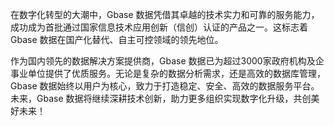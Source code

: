 在数字化转型的大潮中，Gbase 数据凭借其卓越的技术实力和可靠的服务能力，成功成为首批通过国家信息技术应用创新（信创）认证的产品之一。这标志着 Gbase 数据在国产化替代、自主可控领域的领先地位。

作为国内领先的数据解决方案提供商，Gbase 数据已为超过3000家政府机构及企事业单位提供了优质服务。无论是复杂的数据分析需求，还是高效的数据库管理，Gbase 数据始终以用户为核心，致力于打造稳定、安全、高效的数据服务平台。未来，Gbase 数据将继续深耕技术创新，助力更多组织实现数字化升级，共创美好未来！